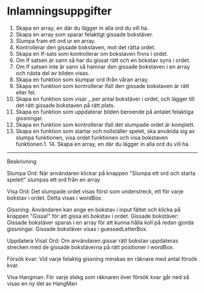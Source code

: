 # Inlamningsuppgifter

1. Skapa en array, en där du lägger in alla ord du vill ha.
2. Skapa en array som sparar felaktigt gissade bokstäver.
3. Slumpa fram ett ord ur en array.
4. Kontrollerar den gissade bokstaven, mot det rätta ordet.
5. Skapa en If-sats som kontrollerar om bokstaven finns i ordet.
6. Om If satsen är sann så har du gissat rätt och en bokstav syns i ordet.
7. Om If satsen inte är sann så hamnar den gissade bokstaven i en array och nästa del av bilden visas.
8. Skapa en funktion som slumpar ord ifrån våran array.
9. Skapa en funktion som kontrollerar ifall den gissade bokstaven är rätt eller fel.
10. Skapa en funktion som visar _ per antal bokstäver i ordet, och lägger till det rätt gissade bokstaven på rätt plats.
11. Skapa en funktion som uppdaterar bilden beroende på antalet felaktiga gissningar.
12. Skapa en funktion som kontrollerar ifall det slumpade ordet är komplett.
13. Skapa en funktion som startar och nollställer spelet, ska använda sig av slumpa funktionen, visa ordet funktionen och visa bokstaven funktionen.1. 14. Skapa en array, en där du lägger in alla ord du vill ha.
_______________________________________________________________________________________________________________________
Beskrivning

Slumpa Ord:
När användaren klickar på knappen "Slumpa ett ord och starta spelet!" slumpas ett ord från en array

Visa Ord:
Det slumpade ordet visas först som understreck, ett för varje bokstav i ordet. Detta visas i wordBox.

Gissning:
Användaren kan ange en bokstav i input fältet och klicka på knappen "Gissa!" för att gissa en bokstav i ordet.
Gissade bokstäver:
Gissade bokstäver sparas i en array för att kunna hålla koll på redan gjorda gissningar. Gissade bokstäver visas i guessedLetterBox.

Uppdatera Visat Ord:
Om användaren gissar rätt bokstav uppdateras strecken med de gissade bokstäverna på rätt positioner i wordBox.

Försök kvar:
Vid varje felaktig gissning minskas en räknare med antal försök kvar.

Visa Hangman:
För varje stekg som räknaren över försök kvar går ned så visas en ny del av HangMan
